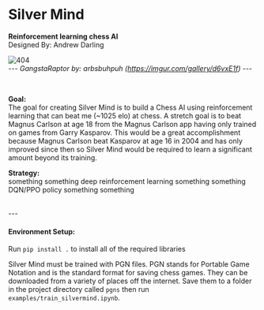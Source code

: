 # Silver Mind  
**Reinforcement learning chess AI**  
Designed By: Andrew Darling

![404](https://i.imgur.com/f0RThee.jpg)  
--- *GangstaRaptor by: arbsbuhpuh (https://imgur.com/gallery/d6vxE1f)* ---

<br>

**Goal:**  
The goal for creating Silver Mind is to build a Chess AI using reinforcement learning that can beat me 
(~1025 elo) at chess. A stretch goal is to beat Magnus Carlson at age 18 from the Magnus Carlson app having 
only trained on games from Garry Kasparov. This would be a great accomplishment because Magnus Carlson beat Kasparov 
at age 16 in 2004 and has only improved since then so Silver Mind would be required to learn a significant amount 
beyond its training.

**Strategy:**  
something something deep reinforcement learning something something DQN/PPO policy something something

<br>
---

#### Environment Setup:

Run `pip install .` to install all of the required libraries

Silver Mind must be trained with PGN files. PGN stands for Portable Game Notation and is the standard format for saving 
chess games. They can be downloaded from a variety of places off the internet. Save them to a folder in the project 
directory called `pgns` then run `examples/train_silvermind.ipynb`.